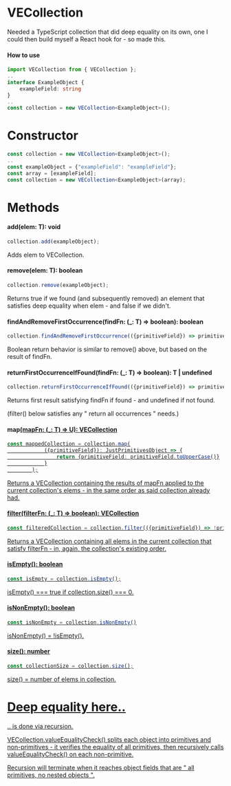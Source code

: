 # VECollection
Needed a TypeScript collection that did deep equality on its own, one I could then build myself a React hook for - so made this.

#### How to use

```TypeScript
import VECollection from { VECollection };
..
interface ExampleObject {
    exampleField: string
}
..
const collection = new VECollection<ExampleObject>();
```

# Constructor

```TypeScript
const collection = new VECollection<ExampleObject>();
..
const exampleObject = {"exampleField": "exampleField"};
const array = [exampleField];
const collection = new VECollection<ExampleObject>(array);
```

# Methods

#### add(elem: T): void

```TypeScript
collection.add(exampleObject);
```

Adds elem to VECollection.

#### remove(elem: T): boolean

```TypeScript
collection.remove(exampleObject);
```

Returns true if we found (and subsequently removed) an element that satisfies deep equality when elem - and false if we didn't.

#### findAndRemoveFirstOccurrence(findFn: (_: T) => boolean): boolean

```TypeScript
collection.findAndRemoveFirstOccurrence(({primitiveField}) => primitiveField.startsWith("first"));
```

Boolean return behavior is similar to remove() above, but based on the result of findFn.

#### returnFirstOccurrenceIfFound(findFn: (_: T) => boolean): T | undefined

```TypeScript
collection.returnFirstOccurrenceIfFound(({primitiveField}) => primitiveField.startsWith("first"));
```

Returns first result satisfying findFn if found - and undefined if not found.

(filter() below satisfies any " return all occurrences " needs.)

#### map<U extends object>(mapFn: (_: T) => U): VECollection<U>

```TypeScript
const mappedCollection = collection.map(
            ({primitiveField}): JustPrimitivesObject => {
                return {primitiveField: primitiveField.toUpperCase()}
            }
        );
```

Returns a VECollection containing the results of mapFn applied to the current collection's elems - in the same order as said collection already had.

#### filter(filterFn: (_: T) => boolean): VECollection<T>

```TypeScript
const filteredCollection = collection.filter(({primitiveField}) => !primitiveField.startsWith("example"));
```

Returns a VECollection containing all elems in the current collection that satisfy filterFn - in, again, the collection's existing order.

#### isEmpty(): boolean

```TypeScript
const isEmpty = collection.isEmpty();
```

isEmpty() === true if collection.size() === 0.

#### isNonEmpty(): boolean

```TypeScript
const isNonEmpty = collection.isNonEmpty()
```

isNonEmpty() = !isEmpty().

#### size(): number

```TypeScript
const collectionSize = collection.size();
```

size() = number of elems in collection.

# Deep equality here..

.. is done via recursion. 

VECollection.valueEqualityCheck() splits each object into primitives and non-primitives - it verifies the equality of all primitives, then recursively calls valueEqualityCheck() on each non-primitive. 

Recursion will terminate when it reaches object fields that are " all primitives, no nested objects ".
